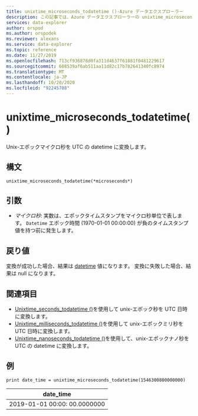 ```yaml
---
title: unixtime_microseconds_todatetime ()-Azure データエクスプローラー
description: この記事では、Azure データエクスプローラーの unixtime_microseconds_todatetime () について説明します。
services: data-explorer
author: orspod
ms.author: orspodek
ms.reviewer: alexans
ms.service: data-explorer
ms.topic: reference
ms.date: 11/27/2019
ms.openlocfilehash: 713cf936878d0fa311d4637f61881f0481229617
ms.sourcegitcommit: 608539af6ab511aa11d82c17b782641340fc8974
ms.translationtype: MT
ms.contentlocale: ja-JP
ms.lasthandoff: 10/20/2020
ms.locfileid: "92245708"
---
```

# <a name="unixtime_microseconds_todatetime"></a>unixtime_microseconds_todatetime()

Unix-エポックマイクロ秒を UTC の datetime に変換します。

## <a name="syntax"></a>構文

`unixtime_microseconds_todatetime(*microseconds*)`

## <a name="arguments"></a>引数

* *マイクロ秒*: 実数は、エポックタイムスタンプをマイクロ秒単位で表します。 `Datetime` エポック時間 (1970-01-01 00:00:00) が負のタイムスタンプ値を持つ前に発生します。

## <a name="returns"></a>戻り値

変換が成功した場合、結果は [datetime](./scalar-data-types/datetime.md) 値になります。 変換に失敗した場合、結果は null になります。

## <a name="see-also"></a>関連項目

* [Unixtime_seconds_todatetime ()](unixtime-seconds-todatetimefunction.md)を使用して unix-エポック秒を UTC 日時に変換します。
* [Unixtime_milliseconds_todatetime ()](unixtime-milliseconds-todatetimefunction.md)を使用して unix-エポックミリ秒を UTC 日時に変換します。
* [Unixtime_nanoseconds_todatetime ()](unixtime-nanoseconds-todatetimefunction.md)を使用して、unix-エポックナノ秒を UTC の datetime に変換します。

## <a name="example"></a>例

<!-- csl: https://help.kusto.windows.net/Samples  -->
```kusto
print date_time = unixtime_microseconds_todatetime(1546300800000000)
```

|date_time|
|---|
|2019-01-01 00:00: 00.0000000|
